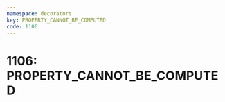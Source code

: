```yaml
---
namespace: decorators
key: PROPERTY_CANNOT_BE_COMPUTED
code: 1106
---
```


# 1106: PROPERTY_CANNOT_BE_COMPUTED
